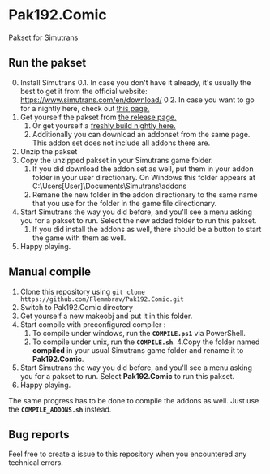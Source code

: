 # Pak192.Comic

Pakset for Simutrans

## Run the pakset

0. Install Simutrans
0.1. In case you don't have it already, it's usually the best to get it from the official website: https://www.simutrans.com/en/download/
0.2. In case you want to go for a nightly here, check out [this page.](https://nightly.simutrans.com/en/)
1. Get yourself the pakset from [the release page.](https://github.com/Flemmbrav/Pak192.Comic/releases)
	1. Or get yourself a [freshly build nightly here.](https://github.com/Flemmbrav/Pak192.Comic/actions)
	2. Additionally you can download an addonset from the same page. This addon set does not include all addons there are.
2. Unzip the pakset
3. Copy the unzipped pakset in your Simutrans game folder.
	1. If you did download the addon set as well, put them in your addon folder in your user directionary. On Windows this folder appears at C:\Users\[User]\Documents\Simutrans\addons
	2. Remane the new folder in the addon directionary to the same name that you use for the folder in the game file directionary.
4. Start Simutrans the way you did before, and you'll see a menu asking you for a pakset to run. Select the new added folder to run this pakset.
	1. If you did install the addons as well, there should be a button to start the game with them as well.
5. Happy playing.

## Manual compile

1. Clone this repository using `git clone https://github.com/Flemmbrav/Pak192.Comic.git`
2. Switch to Pak192.Comic directory
3. Get yourself a new makeobj and put it in this folder.
3. Start compile with preconfigured compiler :
	1. To compile under windows, run the **`COMPILE.ps1`** via PowerShell.
	2. To compile under unix, run the **`COMPILE.sh`**.
4.Copy the folder named **compiled** in your usual Simutrans game folder and rename it to **Pak192.Comic**.
5. Start Simutrans the way you did before, and you'll see a menu asking you for a pakset to run. Select **Pak192.Comic** to run this pakset.
6. Happy playing.

The same progress has to be done to compile the addons as well. Just use the **`COMPILE_ADDONS.sh`** instead.

## Bug reports

Feel free to create a issue to this repository when you encountered any technical errors.